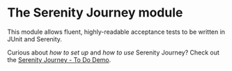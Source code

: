 # The Serenity Journey module

This module allows fluent, highly-readable acceptance tests to be written in JUnit and Serenity.

Curious about _how to set up_ and _how to use_ Serenity Journey? Check out the 
[Serenity Journey - To Do Demo](https://github.com/serenity-bdd/serenity-journey-demo).
